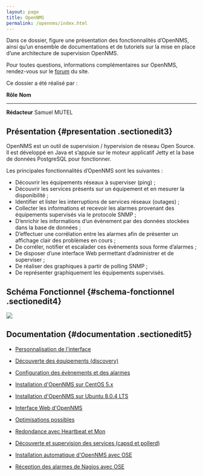 ```yaml
---
layout: page
title: OpenNMS
permalink: /opennms/index.html
---
```


Dans ce dossier, figure une présentation des fonctionnalités d’OpenNMS,
ainsi qu’un ensemble de documentations et de tutoriels sur la mise en
place d’une architecture de supervision OpenNMS.

Pour toutes questions, informations complémentaires sur OpenNMS,
rendez-vous sur le
[forum](http://forums.monitoring-fr.org/ "http://forums.monitoring-fr.org/")
du site.

Ce dossier a été réalisé par :

  **Rôle**        **Nom**
  --------------- --------------
  **Rédacteur**   Samuel MUTEL

Présentation {#presentation .sectionedit3}
------------

OpenNMS est un outil de supervision / hypervision de réseau Open Source.
Il est développé en Java et s’appuie sur le moteur applicatif Jetty et
la base de données PostgreSQL pour fonctionner.

Les principales fonctionnalités d’OpenNMS sont les suivantes :

-   Découvrir les équipements réseaux à superviser (ping) ;
-   Découvrir les services présents sur un équipement et en mesurer la
    disponibilité ;
-   Identifier et lister les interruptions de services réseaux (outages)
    ;
-   Collecter les informations et recevoir les alarmes provenant des
    équipements supervisés via le protocole SNMP ;
-   D’enrichir les informations d’un évènement par des données stockées
    dans la base de données ;
-   D’effectuer une corrélation entre les alarmes afin de présenter un
    affichage clair des problèmes en cours ;
-   De corréler, notifier et escalader ces évènements sous forme
    d’alarmes ;
-   De disposer d’une interface Web permettant d’administrer et de
    superviser ;
-   De réaliser des graphiques à partir de polling SNMP ;
-   De représenter graphiquement les équipements supervisés.

Schéma Fonctionnel {#schema-fonctionnel .sectionedit4}
------------------

[![](../assets/media/supervision/opennms/archi_logicielle-01.png)](../_detail/supervision/opennms/archi_logicielle-01.png@id=opennms%253Astart.html "supervision:opennms:archi_logicielle-01.png")

Documentation {#documentation .sectionedit5}
-------------

-   [Personnalisation de
    l'interface](custom-ihm.html "opennms:custom-ihm")
-   [Découverte des équipements
    (discovery)](discovery.html "opennms:discovery")
-   [Configuration des évènements et des
    alarmes](events-alarms.html "opennms:events-alarms")
-   [Installation d'OpenNMS sur CentOS
    5.x](install-on-centos.html "opennms:install-on-centos")
-   [Installation d'OpenNMS sur Ubuntu 8.0.4
    LTS](install-on-ubuntu.html "opennms:install-on-ubuntu")
-   [Interface Web
    d'OpenNMS](opennms-interface.html "opennms:opennms-interface")
-   [Optimisations possibles](optimisation.html "opennms:optimisation")
-   [Redondance avec Heartbeat et
    Mon](redondance.html "opennms:redondance")
-   [Découverte et supervision des services (capsd et
    pollerd)](services.html "opennms:services")

-   [Installation automatique d'OpenNMS avec
    OSE](http://www.ose-distrib.org/fr/documentations/41-installation/62-installation-en-mode-standalone.html "http://www.ose-distrib.org/fr/documentations/41-installation/62-installation-en-mode-standalone.html")
-   [Réception des alarmes de Nagios avec
    OSE](http://www.ose-distrib.org/fr/documentations/37-configuration/64-reception-des-alarmes-de-nagios-avec-ose-2.html "http://www.ose-distrib.org/fr/documentations/37-configuration/64-reception-des-alarmes-de-nagios-avec-ose-2.html")